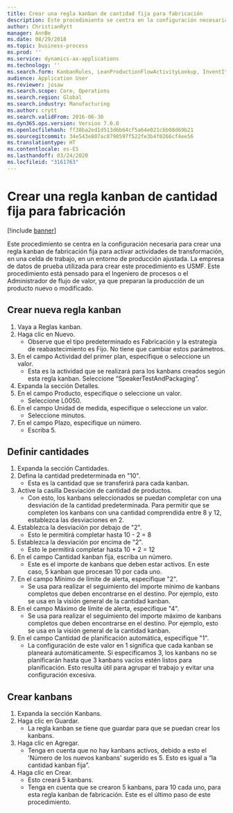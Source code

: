 ```yaml
---
title: Crear una regla kanban de cantidad fija para fabricación
description: Este procedimiento se centra en la configuración necesaria para crear una regla kanban de fabricación fija para activar actividades de transformación, en una celda de trabajo, en un entorno de producción ajustada.
author: ChristianRytt
manager: AnnBe
ms.date: 08/29/2018
ms.topic: business-process
ms.prod: ''
ms.service: dynamics-ax-applications
ms.technology: ''
ms.search.form: KanbanRules, LeanProductionFlowActivityLookup, InventItemIdLookupSimple, UnitOfMeasureLookup, KanbanCreate
audience: Application User
ms.reviewer: josaw
ms.search.scope: Core, Operations
ms.search.region: Global
ms.search.industry: Manufacturing
ms.author: crytt
ms.search.validFrom: 2016-06-30
ms.dyn365.ops.version: Version 7.0.0
ms.openlocfilehash: ff38ba2ed1d513d6b64cf5a64e021cbb08d69b21
ms.sourcegitcommit: 34e543e807ac8790597f522fe3b4f0266cf4ee56
ms.translationtype: HT
ms.contentlocale: es-ES
ms.lasthandoff: 03/24/2020
ms.locfileid: "3161763"
---
```

# <a name="create-a-fixed-quantity-kanban-rule-for-manufacturing"></a>Crear una regla kanban de cantidad fija para fabricación

[!include [banner](../../includes/banner.md)]

Este procedimiento se centra en la configuración necesaria para crear una regla kanban de fabricación fija para activar actividades de transformación, en una celda de trabajo, en un entorno de producción ajustada. La empresa de datos de prueba utilizada para crear este procedimiento es USMF. Este procedimiento está pensado para el Ingeniero de procesos o el Administrador de flujo de valor, ya que preparan la producción de un producto nuevo o modificado.


## <a name="create-new-kanban-rule"></a>Crear nueva regla kanban
1. Vaya a Reglas kanban.
2. Haga clic en Nuevo.
    * Observe que el tipo predeterminado es Fabricación y la estrategia de reabastecimiento es Fijo. No tiene que cambiar estos parámetros.  
3. En el campo Actividad del primer plan, especifique o seleccione un valor.
    * Esta es la actividad que se realizará para los kanbans creados según esta regla kanban.  Seleccione “SpeakerTestAndPackaging”.  
4. Expanda la sección Detalles.
5. En el campo Producto, especifique o seleccione un valor.
    * Seleccione L0050.  
6. En el campo Unidad de medida, especifique o seleccione un valor.
    * Seleccione minutos.  
7. En el campo Plazo, especifique un número.
    * Escriba 5.  

## <a name="set-quantities"></a>Definir cantidades
1. Expanda la sección Cantidades.
2. Defina la cantidad predeterminada en "10".
    * Esta es la cantidad que se transferirá para cada kanban.  
3. Active la casilla Desviación de cantidad de productos.
    * Con esto, los kanbans seleccionados se puedan completar con una desviación de la cantidad predeterminada.  Para permitir que se completen los kanbans con una cantidad comprendida entre 8 y 12, establezca las desviaciones en 2.  
4. Establezca la desviación por debajo de "2".
    * Esto le permitirá completar hasta 10 - 2 = 8  
5. Establezca la desviación por encima de "2".
    * Esto le permitirá completar hasta 10 + 2 = 12  
6. En el campo Cantidad kanban fija, escriba un número.
    * Este es el importe de kanbans que deben estar activos. En este caso, 5 kanban que procesan 10 por cada uno.  
7. En el campo Mínimo de límite de alerta, especifique "2".
    * Se usa para realizar el seguimiento del importe mínimo de kanbans completos que deben encontrarse en el destino. Por ejemplo, esto se usa en la visión general de la cantidad kanban.  
8. En el campo Máximo de límite de alerta, especifique "4".
    * Se usa para realizar el seguimiento del importe máximo de kanbans completos que deben encontrarse en el destino. Por ejemplo, esto se usa en la visión general de la cantidad kanban.  
9. En el campo Cantidad de planificación automática, especifique "1".
    * La configuración de este valor en 1 significa que cada kanban se planeará automáticamente.   Si especificamos 3, los kanbans no se planificarán hasta que 3 kanbans vacíos estén listos para planificación. Esto resulta útil para agrupar el trabajo y evitar una configuración excesiva.  

## <a name="create-kanbans"></a>Crear kanbans
1. Expanda la sección Kanbans.
2. Haga clic en Guardar.
    * La regla kanban se tiene que guardar para que se puedan crear los kanbans.  
3. Haga clic en Agregar.
    * Tenga en cuenta que no hay kanbans activos, debido a esto el 'Número de los nuevos kanbans' sugerido es 5. Esto es igual a “la cantidad kanban fija”.  
4. Haga clic en Crear.
    * Esto creará 5 kanbans.  
    * Tenga en cuenta que se crearon 5 kanbans, para 10 cada uno, para esta regla kanban de fabricación. Este es el último paso de este procedimiento.  

